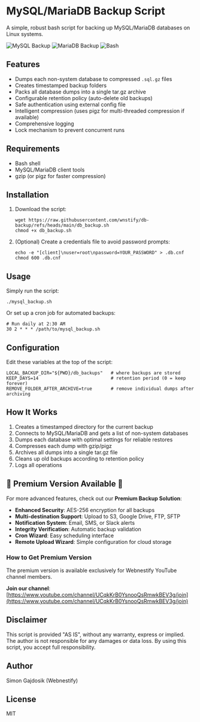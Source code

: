 MySQL/MariaDB Backup Script
===========================

A simple, robust bash script for backing up MySQL/MariaDB databases on Linux systems.

![MySQL Backup](https://img.shields.io/badge/MySQL-Backup-blue) ![MariaDB Backup](https://img.shields.io/badge/MariaDB-Backup-orange) ![Bash](https://img.shields.io/badge/Bash-Script-green)

Features
--------

*   Dumps each non-system database to compressed `.sql.gz` files
*   Creates timestamped backup folders
*   Packs all database dumps into a single tar.gz archive
*   Configurable retention policy (auto-delete old backups)
*   Safe authentication using external config file
*   Intelligent compression (uses pigz for multi-threaded compression if available)
*   Comprehensive logging
*   Lock mechanism to prevent concurrent runs

Requirements
------------

*   Bash shell
*   MySQL/MariaDB client tools
*   gzip (or pigz for faster compression)

Installation
------------

1.  Download the script:
    
        wget https://raw.githubusercontent.com/wnstify/db-backup/refs/heads/main/db_backup.sh
        chmod +x db_backup.sh
    
2.  (Optional) Create a credentials file to avoid password prompts:
    
        echo -e "[client]\nuser=root\npassword=YOUR_PASSWORD" > .db.cnf
        chmod 600 .db.cnf
    

Usage
-----

Simply run the script:

    ./mysql_backup.sh

Or set up a cron job for automated backups:

    # Run daily at 2:30 AM
    30 2 * * * /path/to/mysql_backup.sh

Configuration
-------------

Edit these variables at the top of the script:

    LOCAL_BACKUP_DIR="${PWD}/db_backups"   # where backups are stored
    KEEP_DAYS=14                           # retention period (0 = keep forever)
    REMOVE_FOLDER_AFTER_ARCHIVE=true       # remove individual dumps after archiving

How It Works
------------

1.  Creates a timestamped directory for the current backup
2.  Connects to MySQL/MariaDB and gets a list of non-system databases
3.  Dumps each database with optimal settings for reliable restores
4.  Compresses each dump with gzip/pigz
5.  Archives all dumps into a single tar.gz file
6.  Cleans up old backups according to retention policy
7.  Logs all operations

🌟 Premium Version Available 🌟
-------------------------------

For more advanced features, check out our **Premium Backup Solution**:

*   **Enhanced Security**: AES-256 encryption for all backups
*   **Multi-destination Support**: Upload to S3, Google Drive, FTP, SFTP
*   **Notification System**: Email, SMS, or Slack alerts
*   **Integrity Verification**: Automatic backup validation
*   **Cron Wizard**: Easy scheduling interface
*   **Remote Upload Wizard**: Simple configuration for cloud storage

### How to Get Premium Version

The premium version is available exclusively for Webnestify YouTube channel members.

**Join our channel**: [https://www.youtube.com/channel/UCqkKrB0YsnooQsRmwkBEV3g/join](https://www.youtube.com/channel/UCqkKrB0YsnooQsRmwkBEV3g/join)

Disclaimer
----------

This script is provided "AS IS", without any warranty, express or implied. The author is not responsible for any damages or data loss. By using this script, you accept full responsibility.

Author
------

Simon Gajdosik (Webnestify)

License
-------

MIT